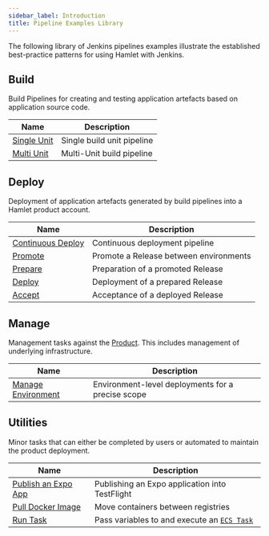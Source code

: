 ```yaml
---
sidebar_label: Introduction
title: Pipeline Examples Library
---
```


The following library of Jenkins pipelines examples illustrate the established best-practice patterns for using Hamlet with Jenkins.

## Build

Build Pipelines for creating and testing application artefacts based on application source code.

| Name | Description |
|------|-------------|
| [Single Unit](examples/build/single)     | Single build unit pipeline |
| [Multi Unit](examples/build/multiunit)   | Multi-Unit build pipeline |

## Deploy

Deployment of application artefacts generated by build pipelines into a Hamlet product account.

| Name | Description |
|------|-------------|
| [Continuous Deploy](examples/deploy/continuous-deploy) | Continuous deployment pipeline |
| [Promote](examples/deploy/promote-release) | Promote a Release between environments |
| [Prepare](examples/deploy/prepare-release) | Preparation of a promoted Release |
| [Deploy](examples/deploy/deploy-release) | Deployment of a prepared Release |
| [Accept](examples/deploy/accept-release) | Acceptance of a deployed Release|

## Manage

Management tasks against the [Product](../../../foundations/terminology#product). This includes management of underlying infrastructure.

| Name | Description |
|------|-------------|
| [Manage Environment](examples/manage/environment) | Environment-level deployments for a precise scope |

## Utilities

Minor tasks that can either be completed by users or automated to maintain the product deployment.

| Name | Description |
|------|-------------|
| [Publish an Expo App](examples/utils/publish-expo-app) | Publishing an Expo application into TestFlight |
| [Pull Docker Image](examples/utils/pull-image) | Move containers between registries |
| [Run Task](examples/utils/run-task) | Pass variables to and execute an [`ECS Task`](/reference?type=component&instance=task) |
